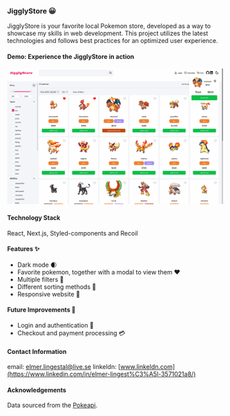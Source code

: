 ### JigglyStore :grinning:

JigglyStore is your favorite local Pokemon store, developed as a way to showcase my skills in web development. This project utilizes the latest technologies and follows best practices for an optimized user experience.

#### Demo: Experience the JigglyStore in action
[<img alt="alt_text" width="500px" src="./static/jigglystore.png" />](https://pokemon-store-nextjs.vercel.app/)


#### Technology Stack

React, Next.js, Styled-components and Recoil


#### Features :sparkles:

- Dark mode :waxing_crescent_moon:
- Favorite pokemon, together with a modal to view them :hearts:
- Multiple filters :pushpin:
- Different sorting methods :telescope:
- Responsive website :dancer:

#### Future Improvements :construction:

- Login and authentication :key:
- Checkout and payment processing :credit_card:

#### Contact Information
email: elmer.lingestal@live.se
linkeldn: [www.linkeldn.com](https://www.linkedin.com/in/elmer-lingest%C3%A5l-3571021a8/)

#### Acknowledgements

Data sourced from the [Pokeapi](https://pokeapi.co/).
